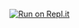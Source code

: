 [![Run on Repl.it](https://repl.it/badge/github/rebazluqman/Development)](https://repl.it/github/rebazluqman/Development)